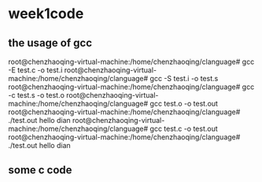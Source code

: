 # week1code
## the usage of gcc 
root@chenzhaoqing-virtual-machine:/home/chenzhaoqing/clanguage# gcc -E test.c -o test.i
root@chenzhaoqing-virtual-machine:/home/chenzhaoqing/clanguage# gcc -S test.i -o test.s
root@chenzhaoqing-virtual-machine:/home/chenzhaoqing/clanguage# gcc -c test.s -o test.o
root@chenzhaoqing-virtual-machine:/home/chenzhaoqing/clanguage# gcc test.o -o test.out
root@chenzhaoqing-virtual-machine:/home/chenzhaoqing/clanguage# ./test.out
hello dian
root@chenzhaoqing-virtual-machine:/home/chenzhaoqing/clanguage# gcc test.c -o test.out
root@chenzhaoqing-virtual-machine:/home/chenzhaoqing/clanguage# ./test.out
hello dian

## some c code

